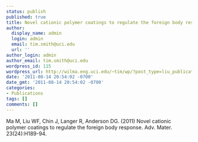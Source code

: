 ```yaml
---
status: publish
published: true
title: Novel cationic polymer coatings to regulate the foreign body response
author:
  display_name: admin
  login: admin
  email: tim.smith@uci.edu
  url: ''
author_login: admin
author_email: tim.smith@uci.edu
wordpress_id: 115
wordpress_url: http://wilma.eng.uci.edu/~tim/wp/?post_type=liu_publication&#038;p=115
date: '2011-08-14 20:54:02 -0700'
date_gmt: '2011-08-14 20:54:02 -0700'
categories:
- Publications
tags: []
comments: []
---
```

<p>Ma M, Liu WF, Chin J, Langer R, Anderson DG. (2011) Novel cationic polymer coatings to regulate the foreign body response. Adv. Mater. 23(24):H189-94.</p>

